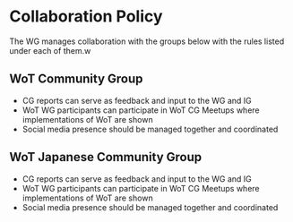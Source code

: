 # Collaboration Policy

The WG manages collaboration with the groups below with the rules listed under each of them.w 

## WoT Community Group

-  CG reports can serve as feedback and input to the WG and IG
-  WoT WG participants can participate in WoT CG Meetups where implementations of WoT are shown
-  Social media presence should be managed together and coordinated

## WoT Japanese Community Group


-  CG reports can serve as feedback and input to the WG and IG
-  WoT WG participants can participate in WoT CG Meetups where implementations of WoT are shown
-  Social media presence should be managed together and coordinated
